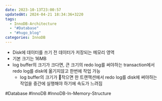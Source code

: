 ```yaml
---
date: 2023-10-13T23:00:57
updatedAt: 2024-04-21 18:34:36+3220
tags:
  - InnoDB-Architecture
  - "#Database"
  - "#hugo_blog"
categories: InnoDB
---
```

- Disk에 데이터를 쓰기 전 데이터가 저장되는 메모리 영역
- 기본 크기는 16MB
- log buffer의 크기가 크다면, 큰 크기의 redo log를 써야하는 transaction에서 redo log를 disk에 옮기지않고 한번에 작업 가능
	- log buffer의 크기가 작으면 한 트랜잭션에서 redo log를 disk에 써야하는 작업을 중간에 실행해야 하기에 속도가 느려짐

#Database 
#InnoDB 
#InnoDB-In-Memory-Structure 